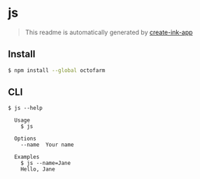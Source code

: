 # js

> This readme is automatically generated by [create-ink-app](https://github.com/vadimdemedes/create-ink-app)

## Install

```bash
$ npm install --global octofarm
```

## CLI

```
$ js --help

  Usage
    $ js

  Options
    --name  Your name

  Examples
    $ js --name=Jane
    Hello, Jane
```
